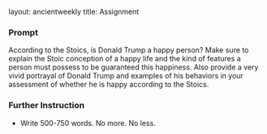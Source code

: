 layout: ancientweekly
title: Assignment 


### Prompt

According to the Stoics, is Donald Trump a happy person? Make sure to explain the Stoic conception of a happy life and the kind of features a person must possess to be guaranteed this happiness. Also provide a very vivid portrayal of Donald Trump and examples of his behaviors in your assessment of whether he is happy according to the Stoics.

### Further Instruction

- Write 500-750 words. No more. No less. 
